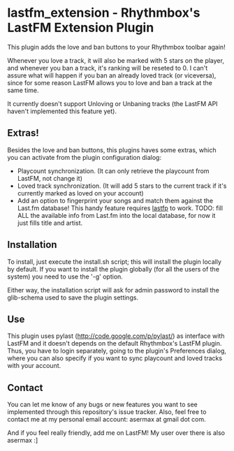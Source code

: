 lastfm_extension - Rhythmbox&#39;s LastFM Extension Plugin
==========================================================

This plugin adds the love and ban buttons to your Rhythmbox toolbar again!

Whenever you love a track, it will also be marked with 5 stars on the player, and whenever you ban a track, it's ranking will be reseted to 0. I can't assure what will happen if you ban an already loved track (or viceversa), since for some reason LastFM allows you to love and ban a track at the same time.

It currently doesn't support Unloving or Unbaning tracks (the LastFM API haven't implemented this feature yet).

Extras!
-----------
Besides the love and ban buttons, this plugins haves some extras, which you can activate from the plugin configuration dialog:
* Playcount synchronization. (It can only retrieve the playcount from LastFM, not change it)
* Loved track synchronization. (It will add 5 stars to the current track if it's currently marked as loved on your account)
* Add an option to fingerprint your songs and match them against the Last.fm database! This handy feature requires [lastfp](http://pypi.python.org/pypi/pylastfp/0.1) to work. TODO: fill ALL the available info from Last.fm into the local database, for now it just fills title and artist. 

Installation
-----------

To install, just execute the install.sh script; this will install the plugin locally by default. 
If you want to install the plugin globally (for all the users of the system) you need to use the '-g' option.

Either way, the installation script will ask for admin password to install the glib-schema used to save the plugin settings.

Use
---

This plugin uses pylast (http://code.google.com/p/pylast/) as interface with LastFM and it doesn't depends on the default Rhythmbox's LastFM plugin. Thus, you have to login separately, going to the plugin's Preferences dialog, where you can also specify if you want to sync playcount and loved tracks with your account.

Contact
------
You can let me know of any bugs or new features you want to see implemented through this repository's issue tracker.
Also, feel free to contact me at my personal email account: asermax at gmail dot com.

And if you feel really friendly, add me on LastFM! My user over there is also asermax :]


